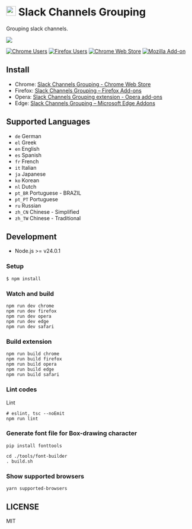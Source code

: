 # <img src="app/images/icon-128.png" height=26> Slack Channels Grouping

Grouping slack channels.

![](./promo/Screenshot_1280x800.png)

[![Chrome Users](https://img.shields.io/chrome-web-store/users/lcbnhfianneihfgkmfncnhpkpghedbkm?logo=google-chrome&logoColor=white)](https://chrome.google.com/webstore/detail/slack-channels-grouping/lcbnhfianneihfgkmfncnhpkpghedbkm)   [![Firefox Users](https://img.shields.io/amo/users/slack-channels-grouping?logo=firefox&color=blightcreen)](https://addons.mozilla.org/firefox/addon/slack-channels-grouping/)   [![Chrome Web Store](https://img.shields.io/chrome-web-store/v/lcbnhfianneihfgkmfncnhpkpghedbkm?logo=google-chrome&logoColor=white)](https://chrome.google.com/webstore/detail/slack-channels-grouping/lcbnhfianneihfgkmfncnhpkpghedbkm)   [![Mozilla Add-on](https://img.shields.io/amo/v/slack-channels-grouping?logo=firefox)](https://addons.mozilla.org/ja/firefox/addon/slack-channels-grouping/)


## Install

- Chrome: [Slack Channels Grouping - Chrome Web Store](https://chrome.google.com/webstore/detail/slack-channels-grouping/lcbnhfianneihfgkmfncnhpkpghedbkm)
- Firefox: [Slack Channels Grouping – Firefox Add-ons](https://addons.mozilla.org/firefox/addon/slack-channels-grouping/)
- Opera: [Slack Channels Grouping extension - Opera add-ons](https://addons.opera.com/extensions/details/slack-channels-grouping)
- Edge: [Slack Channels Grouping – Microsoft Edge Addons](https://microsoftedge.microsoft.com/addons/detail/klpmclmecincfgkoebkackfkmkafpgml)

## Supported Languages
- `de` German
- `el` Greek
- `en` English
- `es` Spanish
- `fr` French
- `it` Italian
- `ja` Japanese
- `ko` Korean
- `nl` Dutch
- `pt_BR` Portuguese - BRAZIL
- `pt_PT` Portuguese
- `ru` Russian
- `zh_CN` Chinese - Simplified
- `zh_TW` Chinese - Traditional

## Development
- Node.js >= v24.0.1

### Setup
```
$ npm install
```

### Watch and build
```
npm run dev chrome
npm run dev firefox
npm run dev opera
npm run dev edge
npm run dev safari
```

### Build extension
```
npm run build chrome
npm run build firefox
npm run build opera
npm run build edge
npm run build safari
```

### Lint codes
Lint
```
# eslint, tsc --noEmit
npm run lint
```

### Generate font file for Box-drawing character
```
pip install fonttools
```

```
cd ./tools/font-builder
. build.sh
```

### Show supported browsers
```
yarn supported-browsers
```

## LICENSE
MIT
